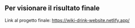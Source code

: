 ## Per visionare il risultato finale

Link al progetto finale: https://wiki-drink-website.netlify.app/


